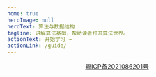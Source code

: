 ```yaml
---
home: true
heroImage: null
heroText: 算法与数据结构
tagline: 讲解算法基础，帮助读者打开算法世界。
actionText: 开始学习 →
actionLink: /guide/
---
```


<div style="text-align: center">
<a href="https://beian.miit.gov.cn/" target="_blank">粤ICP备2021086201号</a>
</div>